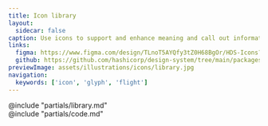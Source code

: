 ```yaml
---
title: Icon library
layout:
  sidecar: false
caption: Use icons to support and enhance meaning and call out information.
links:
  figma: https://www.figma.com/design/TLnoT5AYQfy3tZ0H68BgOr/HDS-Icons?m=auto&node-id=164-0&t=uqfJ7Wtjy9AfhBtY-1
  github: https://github.com/hashicorp/design-system/tree/main/packages/components/src/components/hds/icon
previewImage: assets/illustrations/icons/library.jpg
navigation:
  keywords: ['icon', 'glyph', 'flight']
---
```


<section data-tab="Library">
  @include "partials/library.md"
</section>

<section data-tab="Code">
  @include "partials/code.md"
</section>
